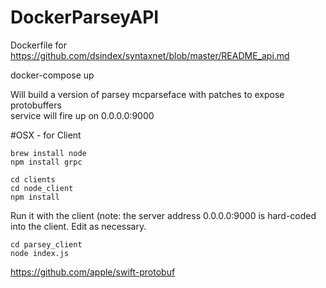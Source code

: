 # DockerParseyAPI

Dockerfile for 
https://github.com/dsindex/syntaxnet/blob/master/README_api.md



docker-compose up

Will build a version of parsey mcparseface with patches to expose protobuffers   
service will fire up on 0.0.0.0:9000


#OSX - for Client
```
brew install node 
npm install grpc
```

```
cd clients   
cd node_client   
npm install   
```

Run it with the client (note: the server address 0.0.0.0:9000 is hard-coded into the client.  Edit as necessary.
```
cd parsey_client
node index.js
```

https://github.com/apple/swift-protobuf
